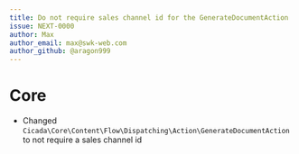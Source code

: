 ```yaml
---
title: Do not require sales channel id for the GenerateDocumentAction
issue: NEXT-0000
author: Max
author_email: max@swk-web.com
author_github: @aragon999
---
```

# Core
* Changed `Cicada\Core\Content\Flow\Dispatching\Action\GenerateDocumentAction` to not require a sales channel id
